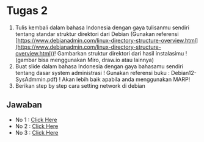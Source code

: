 # Tugas 2

1. Tulis kembali dalam bahasa Indonesia dengan gaya tulisanmu sendiri tentang standar struktur direktori dari Debian (Gunakan referensi [https://www.debianadmin.com/linux-directory-structure-overview.html](https://www.debianadmin.com/linux-directory-structure-overview.html))! Gambarkan struktur direktori dari hasil instalasimu ! (gambar bisa menggunakan Miro, draw.io atau lainnya)
2. Buat slide dalam bahasa Indonesia dengan gaya bahasamu sendiri tentang dasar system administrasi ! Gunakan referensi buku : Debian12- SysAdmmin.pdf) ! Akan lebih baik apabila anda menggunakan MARP!
3. Berikan step by step cara setting network di debian

## Jawaban

- No 1 : [Click Here](https://github.com/iqbal-rahmatullah/SysAdmin-3122500014/blob/main/tugas2/no1.md)
- No 2 : [Click Here](https://github.com/iqbal-rahmatullah/SysAdmin-3122500014/blob/main/tugas2/no2%5Bppt%5D.md)
- No 3 : [Click Here](https://github.com/iqbal-rahmatullah/SysAdmin-3122500014/blob/main/tugas2/no3.md)
